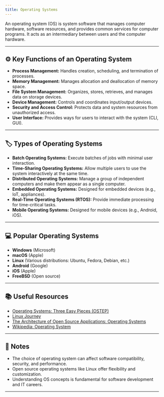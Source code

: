 ```yaml
---
title: Operating Systems
---
```


An operating system (OS) is system software that manages computer hardware, software resources, and provides common services for computer programs. It acts as an intermediary between users and the computer hardware.

---

## ⚙️ Key Functions of an Operating System

- **Process Management:** Handles creation, scheduling, and termination of processes.
- **Memory Management:** Manages allocation and deallocation of memory space.
- **File System Management:** Organizes, stores, retrieves, and manages data on storage devices.
- **Device Management:** Controls and coordinates input/output devices.
- **Security and Access Control:** Protects data and system resources from unauthorized access.
- **User Interface:** Provides ways for users to interact with the system (CLI, GUI).

---

## 🏷️ Types of Operating Systems

- **Batch Operating Systems:** Execute batches of jobs with minimal user interaction.
- **Time-Sharing Operating Systems:** Allow multiple users to use the system interactively at the same time.
- **Distributed Operating Systems:** Manage a group of independent computers and make them appear as a single computer.
- **Embedded Operating Systems:** Designed for embedded devices (e.g., IoT, appliances).
- **Real-Time Operating Systems (RTOS):** Provide immediate processing for time-critical tasks.
- **Mobile Operating Systems:** Designed for mobile devices (e.g., Android, iOS).

---

## 💻 Popular Operating Systems

- **Windows** (Microsoft)
- **macOS** (Apple)
- **Linux** (Various distributions: Ubuntu, Fedora, Debian, etc.)
- **Android** (Google)
- **iOS** (Apple)
- **FreeBSD** (Open source)

---

## 📚 Useful Resources

- [Operating Systems: Three Easy Pieces (OSTEP)](https://pages.cs.wisc.edu/~remzi/OSTEP/)
- [Linux Journey](https://linuxjourney.com/)
- [The Architecture of Open Source Applications: Operating Systems](https://aosabook.org/en/index.html)
- [Wikipedia: Operating System](https://en.wikipedia.org/wiki/Operating_system)

---

## 📝 Notes

- The choice of operating system can affect software compatibility, security, and performance.
- Open source operating systems like Linux offer flexibility and customization.
- Understanding OS concepts is fundamental for software development and IT careers.

---
